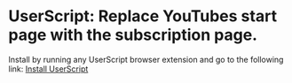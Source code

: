 # UserScript: Replace YouTubes start page with the subscription page.

Install by running any UserScript browser extension and go to the following link: [Install UserScript](https://github.com/MikaelPorttila/UserScript-YouTube-Subscription-Index-Page/raw/master/index.user.js) 
